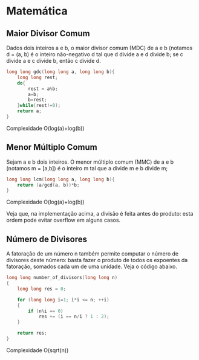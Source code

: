 # Matemática

## Maior Divisor Comum

Dados dois inteiros a e b, o maior divisor comum (MDC) de a e b (notamos d = (a, b) é o inteiro não-negativo d tal que d divide a e d divide b;
se c divide a e c divide b, então c divide d.


```c++
long long gdc(long long a, long long b){
    long long rest;
    do{
        rest = a%b;
        a=b;
        b=rest;
    }while(rest!=0);
    return a;
}

```
Complexidade O(log(a)+log(b))

## Menor Múltiplo Comum

Sejam a e b dois inteiros. O menor múltiplo comum (MMC) de a e b (notamos m = [a,b]) é o inteiro m tal que a divide m e b divide m;

```c++
long long lcm(long long a, long long b){
    return (a/gcd(a, b))*b;
}

```
Complexidade O(log(a)+log(b))

Veja que, na implementação acima, a divisão é feita antes do produto: esta ordem pode evitar overflow em alguns casos.


## Número de Divisores

A fatoração de um número n também permite computar o número de divisores deste número: basta fazer o produto de todos os expoentes da fatoração, somados cada um de uma unidade. Veja o código abaixo.

```c++
long long number_of_divisors(long long n)
{
    long long res = 0;

    for (long long i=1; i*i <= n; ++i)
    {
        if (n%i == 0)
            res += (i == n/i ? 1 : 2);
    }

    return res;
}
```
Complexidade O(sqrt(n))